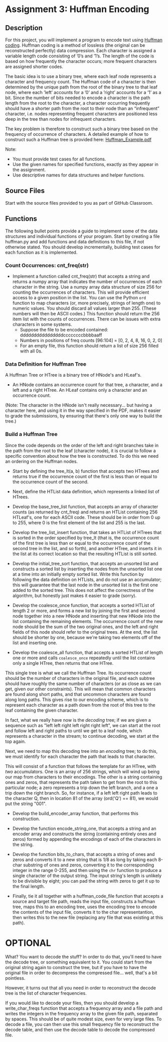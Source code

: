 # Assignment 3: Huffman Encoding

## Description

For this project, you will implement a program to encode text using
[Huffman coding](https://en.wikipedia.org/wiki/Huffman_coding).
Huffman coding is a method of lossless (the original
can be reconstructed perfectly) data compression. Each character is
assigned a variable length code consisting of ’0’s and ’1’s. The length
of the code is based on how frequently the character occurs; more
frequent characters are assigned shorter codes.

The basic idea is to use a binary tree, where each leaf node represents
a character and frequency count. The Huffman code of a character is then
determined by the unique path from the root of the binary tree to that
leaf node, where each ’left’ accounts for a ’0’ and a ’right’ accounts
for a ’1’ as a bit.  Since the number of bits needed to encode a
character is the path length from the root to the character, a character
occurring frequently should have a shorter path from the root to their
node than an “infrequent” character, i.e. nodes representing frequent
characters are positioned less deep in the tree than nodes for
infrequent characters.

The key problem is therefore to construct such a binary tree based on
the frequency of occurrence of characters. A detailed example of how to
construct such a Huffman tree is provided here: [Huffman_Example.pdf](./Huffman_Example.pdf)

Note: 
* You must provide test cases for all functions.
* Use the given names for specified functions, exactly as they appear
  in the assignment.
* Use descriptive names for data structures and helper functions.

## Source Files

Start with the source files provided to you as part of GitHub Classroom.

## Functions

The following bullet points provide a guide to implement some of the
data structures and individual functions of your program.  Start by
creating a file huffman.py and add functions and data definitions to
this file, if not otherwise stated.  You should develop incrementally,
building test cases for each function as it is implemented.

### Count Occurrences: cnt_freq(str)

* Implement a function called cnt_freq(str) that accepts a string
  and returns a numpy array that indicates the number of occurrences
  of each character in the string. Use a
  numpy array data structure of size 256 for counting the
  occurrences of characters.  This will provide efficient access to a
  given position in the list. You can use the Python `ord` function
  to map characters (or, more precisely, strings of length one) to
  numeric values. You should discard all values larger than 255.
  (These numbers will then be ASCII codes.)
  This function should return the 256 item list with the counts
  of occurrences.  There can be issues with extra characters in some
  systems.
  * Suppose the file to be encoded contained:	ddddddddddddddddccccccccbbbbaaff
  * Numbers in positions of freq counts 		[96:104] = [0, 2, 4, 8, 16, 0, 2, 0]
  * For an empty file, this function should return a list of size 256 filled with all 0s.


### Data Definition for Huffman Tree

A Huffman Tree or HTree is a binary tree of HNode's and HLeaf's. 

* An HNode contains an occurrence count for that tree, a character, and a
  left and a right HTree.  An HLeaf contains only a character and an
  occurrence count.

(Note: The character in the HNode isn't really necessary... but having
a character here, and using it in the way specified in the PDF, makes it
easier to grade the submissions, by ensuring that there's only
one way to build the tree.)

### Build a Huffman Tree

Since the code depends on the order of the left and right branches take
in the path from the root to the leaf (character node), it is crucial to
follow a specific convention about how the tree is constructed.  To do
this we need an ordering on the Huffman nodes.

* Start by defining the tree_lt(a, b) function that accepts two HTrees
  and returns true if the occurrence count of the first is
  less than or equal to the occurrence count of the second.

* Next, define the HTList data definition, which represents a linked
  list of HTrees.

* Develop the base_tree_list function, that accepts an array of character
  counts (as returned by cnt_freq) and returns an HTList containing
  256 HTLeaf's, one for each ASCII code. These should be in order from
  0 up to 255, where 0 is the first element of the list and 255 is the
  last.

* Develop the tree_list_insert function, that takes an HTList of HTrees
  that is sorted in the order specified by tree_lt (that is, the occurrence
  count of the first tree is less than or equal to the occurrence count
  of the second tree in the list, and so forth), and another HTree, and
  inserts it in the list at its correct location so that the resulting
  HTList is still sorted.

* Develop the initial_tree_sort function, that accepts an unsorted list
  and constructs a sorted list by inserting the nodes from the unsorted
  list one at a time into an initially empty sorted list. Write this
  function by following the data definition on HTLists, and do not
  use an accumulator; this will guarantee that the last node in the
  unsorted list is the first one added to the sorted tree. This does
  not affect the correctness of the algorithm, but honestly just makes
  it easier to grade (sorry).

* Develop the coalesce_once function, that accepts a sorted HTList of
  length 2 or more, and forms a new list by joining the first and
  second node together into a new HNode and inserting that new HNode
  into the list containing the remaining elements. The occurrence
  count of the new node should be the sum of the two original ones,
  and the left and right fields of this node should refer to the
  original trees. At the end, the list should be shorter by one, because
  we're taking two elements off of the list and inserting one.

* Develop the coalesce_all function, that accepts a sorted HTList
  of length one or more and calls `coalesce_once` repeatedly until
  the list contains only a single HTree, then returns that one HTree.

This single tree is what we call the Huffman Tree. Its occurrence count
should be the number of characters in the original file, and each
subtree should have roughly the same number of characters (or as close
as we can get, given our other constraints). This will mean that common
characters are found along short paths, and that uncommon characters
are found along long paths. This gives rise to our encoding scheme, which
is to represent each character as a path down from the root of this
tree to the leaf containing the given character.

In fact, what we really have now is the *decoding* tree; if we are given
a sequence such as "left left right left right right left", we can start
at the root and follow left and right paths to until we get to a leaf node,
which represents a character in the stream; to continue decoding, we start
at the top again.

Next, we need to map this decoding tree into an *encoding* tree; to
do this, we must identify for each character the path that leads to
that character.

This will consist of a function that follows the template for an HTree,
with *two* accumulators. One is an array of 256 strings, which will wind
up being our map from characters to their encodings. The other is a
string containing ones and zeros, that represents the path taken to get
from the root to this particular node; a zero represents a trip down
the left branch, and a one a trip down the right branch. So, for instance,
if a left left right path leads to the character Q, then in location
81 of the array (ord('Q') == 81), we would put the string "001".

* Develop the build_encoder_array function, that performs this construction.

* Develop the function encode_string_one, that accepts a string and an
  encoder array and constructs the string (containing entirely ones
  and zeros) formed by appending the encodings of each of the characters
  in the string.

* Develop the function bits_to_chars, that accepts a string of ones
  and zeros and converts it to a new string that is 1/8 as long by
  taking each 8-char substring of ones and zeros, converting it to
  the corresponding integer in the range 0-255, and then using the
  `chr` function to produce a single character of the output string.
  The input string's length is unlikely to be divisible by eight; you
  can pad the string with zeros to get it up to the final length.

* Finally, tie it all together with a huffman_code_file function that
  accepts a source and target file path, reads the input file, constructs
  a huffman tree, maps this to an encoding tree, uses the encoding tree to
  encode the contents of the input file, converts it to the char representantion,
  then writes this to the new file (replacing any file that was existing at
  this path).

# OPTIONAL

What? You want to decode the stuff? In order to do that, you'll need to have
the decode tree, or something equivalent to it. You could start from the
original string again to construct the tree, but if you have to have the
original file in order to decompress the compressed file... well, that's
a bit pointless.

However, it turns out that all you need in order to reconstruct the 
decode tree is the list of character frequencies.

If you would like to decode your files, then you should develop a
write_char_freqs function that accepts a frequency array and a file path
and writes the integers in the frequency array to the given file path,
separated by spaces. This should be of quite modest size, even for very
large files. To decode a file, you can then use this small frequency
file to reconstruct the decode table, and then use the decode table
to decode the compressed file.

